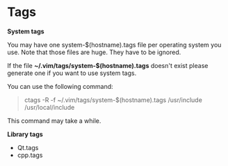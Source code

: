Tags
====

**System tags**

You may have one system-$(hostname).tags file per operating system you use. 
Note that those files are huge. They have to be ignored.

If the file **~/.vim/tags/system-$(hostname).tags** doesn't exist please generate one if you want to use system tags.

You can use the following command:

> ctags -R -f ~/.vim/tags/system-$(hostname).tags /usr/include /usr/local/include

This command may take a while.

**Library tags**

 - Qt.tags
 - cpp.tags
